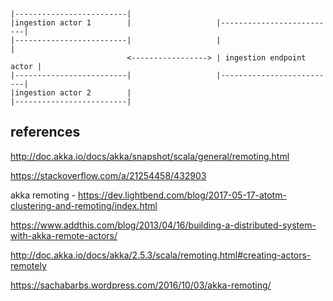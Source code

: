 

```

|-------------------------|
|ingestion actor 1        |                   |--------------------------|
|-------------------------|                   |                          |
                          <-----------------> | ingestion endpoint actor |
|-------------------------|                   |--------------------------|
|ingestion actor 2        |
|-------------------------|

```

references
------------

http://doc.akka.io/docs/akka/snapshot/scala/general/remoting.html

https://stackoverflow.com/a/21254458/432903

akka remoting - https://dev.lightbend.com/blog/2017-05-17-atotm-clustering-and-remoting/index.html

https://www.addthis.com/blog/2013/04/16/building-a-distributed-system-with-akka-remote-actors/

http://doc.akka.io/docs/akka/2.5.3/scala/remoting.html#creating-actors-remotely

https://sachabarbs.wordpress.com/2016/10/03/akka-remoting/

